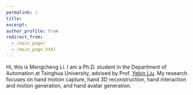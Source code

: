 ```yaml
---
permalink: /
title: 
excerpt: 
author_profile: true
redirect_from: 
  - /main_page/
  - /main_page.html
---
```


Hi, this is Mengcheng Li. I am a Ph.D. student in the Department of Automation at Tsinghua University, advised by Prof. [Yebin Liu](http://www.liuyebin.com/). My research focuses on hand motion capture, hand 3D reconstruction, hand interaction and motion generation, and hand avatar generation.

<head>
    <meta charset="UTF-8">
    <meta name="viewport" content="width=device-width, initial-scale=1.0">
    <title>2x2 视频阵列</title>
    <style>
        .video-grid {
            display: grid;
            grid-template-columns: repeat(2, 1fr);
            grid-gap: 20px;
            max-width: 1000px;
            margin: 0 auto;
        }
        
        .video-container {
            display: flex;
            flex-direction: column;
            align-items: center;
        }
        
        video {
            width: 100%;
            max-width: 480px;
            height: auto;
            border: 1px solid #ddd;
            border-radius: 4px;
        }
        
        .caption {
            margin-top: 10px;
            text-align: center;
            font-family: Arial, sans-serif;
            color: #333;
        }
    </style>
</head>
<body>
    <div class="video-grid">
        <!-- 第一行 -->
        <div class="video-container">
            <video autoplay loop muted>
                <source src="files/recon.m4v" type="video/mp4">
            </video>
            <div class="caption">Hand Reconstruction</div>
        </div>
        
        <div class="video-container">
            <video autoplay loop muted>
                <source src="files/intaghand.m4v" type="video/mp4">
            </video>
            <div class="caption">Two Hand Interaction</div>
        </div>
        
        <!-- 第二行 -->
        <div class="video-container">
            <video autoplay loop muted>
                <source src="files/avatar.m4v" type="video/mp4">
            </video>
            <div class="caption">Hand Avatar</div>
        </div>
        
        <div class="video-container">
            <video autoplay loop muted>
                <source src="files/twohand.m4v" type="video/mp4">
            </video>
            <div class="caption">Two Hand Avatar</div>
        </div>
    </div>
</body>

## Education

- Bachelor’s Degree in physics, **Tsinghua University** *(2014-2018)*
- Ph.D student in automation, **Tsinghua University** *(2018-now)*


## Research

<div>
<table style="width:100%;border:none;border-spacing:0px;border-collapse:separate;margin-right:auto;margin-left:auto;font-size: large">
<tr>
<td style="padding:20px;width:30%;vertical-align:middle;border:none" align="center">
<img width="350" src="../project/HHMR/assets/teaser.png"/>
</td>
<td style="padding:20px;width:70%;vertical-align:middle;border: none" align="left">
<b>HHMR: Holistic Hand Mesh Recovery by Enhancing the Multimodal Controllability of Graph Diffusion Models</b><br>
<b>Mengcheng Li</b>, Hongwen Zhang, Yuxiang Zhang, Ruizhi Shao, Tao Yu, Yebin Liu.<br>
<i>IEEE Conference on Computer Vision and Pattern Recognition (<b>CVPR</b>), 2024 <b><font color='#FF0000'>☆ HighLight Paper</font></b></i><br>
<a href="/project/HHMR/HHMR.html"><i class="fas fa-fw fa-globe"></i>Projectpage</a> /
<a href="/project/HHMR/assets/main.pdf"><i class="fas fa-fw fa-file-pdf"></i>Paper</a> /
<!-- <a><i class="fab fa-fw fa-github fa-github"></i>Code (Coming Soon)</a> -->
</td>
</tr>
</table>
</div>

---

<div>
<table style="width:100%;border:none;border-spacing:0px;border-collapse:separate;margin-right:auto;margin-left:auto;font-size: large">
<tr>
<td style="padding:20px;width:30%;vertical-align:middle;border:none" align="center">
<img width="350" src="../project/IntagHand/assets/results1.png"/>
</td>
<td style="padding:20px;width:70%;vertical-align:middle;border: none" align="left">
<b>Interacting Attention Graph for Single Image Two-Hand Reconstruction</b><br>
<b>Mengcheng Li</b>, Liang An, Hongwen Zhang, Lianpeng Wu, Feng Chen, Tao Yu, Yebin Liu.<br>
<i>IEEE Conference on Computer Vision and Pattern Recognition (<b>CVPR</b>), 2022 <b><font color='#FF0000'>☆ Oral Paper</font></b></i><br>
<a href="/project/IntagHand/Intaghand.html"><i class="fas fa-fw fa-globe"></i>Projectpage</a> /
<a href="https://arxiv.org/abs/2203.09364.pdf"><i class="fas fa-fw fa-file-pdf"></i>Paper</a> /
<a href="https://github.com/Dw1010/IntagHand"><i class="fab fa-fw fa-github fa-github"></i>Code</a>
</td>
</tr>
</table>
</div>

---

<div>
<table style="width:100%;border:none;border-spacing:0px;border-collapse:separate;margin-right:auto;margin-left:auto;font-size: large">
<tr>
<td style="padding:20px;width:30%;vertical-align:middle;border:none" align="center">
<img width="350" src="/images/pymaf-x.jpg"/>
</td>
<td style="padding:20px;width:70%;vertical-align:middle;border: none" align="left">
<b>PyMAF-X: Towards Well-aligned Full-body Model Regression from Monocular Images</b><br>
Hongwen Zhang, Yating Tian, Yuxiang Zhang, <b>Mengcheng Li</b>, Liang An, Zhenan Sun, Yebin Liu.<br>
<i>IEEE Transactions on Pattern Analysis and Machine Intelligence (<b>TPAMI</b>), 2023</i><br>
<a href="https://www.liuyebin.com/pymaf-x/"><i class="fas fa-fw fa-globe"></i>Projectpage</a> /
<a href="https://arxiv.org/pdf/2207.06400.pdf"><i class="fas fa-fw fa-file-pdf"></i>Paper</a> /
<a href="https://github.com/HongwenZhang/PyMAF-X"><i class="fab fa-fw fa-github fa-github"></i>Code</a>
</td>
</tr>
</table>
</div>

---

<div>
<table style="width:100%;border:none;border-spacing:0px;border-collapse:separate;margin-right:auto;margin-left:auto;font-size: large">
<tr>
<td style="padding:20px;width:30%;vertical-align:middle;border:none" align="center">
<img width="350" src="/images/lwtotalcap.jpg"/>
</td>
<td style="padding:20px;width:70%;vertical-align:middle;border: none" align="left">
<b>Light-weight Multi-person Total Capture Using Sparse Multi-view Cameras</b><br>
Yuxiang Zhang，Zhe Li，Tao Yu, <b>Mengcheng Li</b>, Liang An, Yebin Liu.<br>
<i>IEEE Conference on International Conference on Computer Vision (<b>ICCV</b>), 2021</i><br>
<a href="https://www.liuyebin.com/lwtotalcap/lwtotalcap.html"><i class="fas fa-fw fa-globe"></i>Projectpage</a> /
<a href="https://www.liuyebin.com/lwtotalcap/assets/main.pdf"><i class="fas fa-fw fa-file-pdf"></i>Paper</a>
</td>
</tr>
</table>
</div>

---

<div>
<table style="width:100%;border:none;border-spacing:0px;border-collapse:separate;margin-right:auto;margin-left:auto;font-size: large">
<tr>
<td style="padding:20px;width:30%;vertical-align:middle;border:none" align="center">
<img width="350" src="/images/CHOI.jpg"/>
</td>
<td style="padding:20px;width:70%;vertical-align:middle;border: none" align="left">
<b>Learning Explicit Contact for Implicit Reconstruction of Hand-held Objects from Monocular Images</b><br>
Junxing Hu, Hongwen Zhang, Zerui Chen, <b>Mengcheng Li</b>, Yunlong Wang, Yebin Liu, Zhenan Sun.<br>
<i>AAAI Conference on Artificial Intelligence (<b>AAAI</b>), 2024</i><br>
<a href="https://junxinghu.github.io/projects/hoi.html"><i class="fas fa-fw fa-globe"></i>Projectpage</a> /
<a href="https://ojs.aaai.org/index.php/AAAI/article/view/27995"><i class="fas fa-fw fa-file-pdf"></i>Paper</a> /
<a href="https://github.com/JunxingHu/CHOI"><i class="fab fa-fw fa-github fa-github"></i>Code</a>
</td>
</tr>
</table>
</div>

---

<div>
<table style="width:100%;border:none;border-spacing:0px;border-collapse:separate;margin-right:auto;margin-left:auto;font-size: large">
<tr>
<td style="padding:20px;width:30%;vertical-align:middle;border:none" align="center">
<img width="350" src="/images/CHOI.jpg"/>
</td>
<td style="padding:20px;width:70%;vertical-align:middle;border: none" align="left">
<b>ManiDext: Hand-Object Manipulation Synthesis via Continuous Correspondence Embeddings and Residual-Guided Diffusion</b><br>
Jiajun Zhang, Yuxiang Zhang, Liang An, <b>Mengcheng Li</b>, Hongwen Zhang, Zonghai Hu, Yebin Liu.<br>
<i>arXiv</i><br>
<a href="https://jiajunzhang16.github.io/manidext/"><i class="fas fa-fw fa-globe"></i>Projectpage</a> /
<a href="https://www.arxiv.org/pdf/2409.09300"><i class="fas fa-fw fa-file-pdf"></i>Paper</a>
</td>
</tr>
</table>
</div>

---
